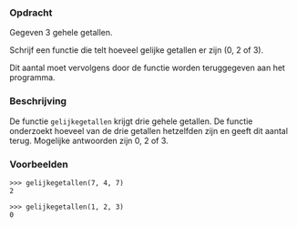 ### Opdracht

Gegeven 3 gehele getallen.

Schrijf een functie die telt hoeveel gelijke getallen er zijn (0, 2 of 3).

Dit aantal moet vervolgens door de functie worden teruggegeven aan het programma.

### Beschrijving

De functie `gelijkegetallen` krijgt drie gehele getallen.
De functie onderzoekt hoeveel van de drie getallen hetzelfden zijn en geeft dit aantal terug. Mogelijke antwoorden zijn 0, 2 of 3.


### Voorbeelden

    >>> gelijkegetallen(7, 4, 7)
    2
     
    >>> gelijkegetallen(1, 2, 3)
    0
   
